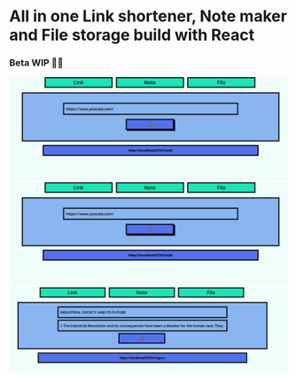 # All in one Link shortener, Note maker and File storage build with React

### Beta WIP 👷‍♀️

![Link Shortener](screenshots/link.png)
![Note maker](screenshots/link.png)
![alt text](screenshots/note.png)
